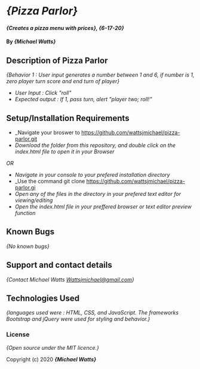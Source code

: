 # _{Pizza Parlor}_

#### _{Creates a pizza menu with prices}, {6-17-20}_

#### By _**{Michael Watts}**_

## Description of Pizza Parlor


_{Behavior 1 : User input generates a number between 1 and 6, if number is 1, zero player turn score and end turn of player}_

* _User Input : Click "roll"_
* _Expected output : If 1, pass turn, alert "player two; roll!"_





## Setup/Installation Requirements

* _Navigate your broswer to https://github.com/wattsjmichael/pizza-parlor.git
* _Download the folder from this repository, and double click on the index.html file to open it in your Browser_

_OR_

* _Navigate in your console to your prefered installation directory_
* _Use the command git clone https://github.com/wattsjmichael/pizza-parlor.gi
* _Open any of the files in the directory in your prefered text editor for viewing/editing_
* _Open the index.html file in your preffered browser or text editor preview function_


## Known Bugs

_{No known bugs}_

## Support and contact details

_{Contact Michael Watts <Wattsjmichael@gmail.com>}_

## Technologies Used

_{languages used were : HTML, CSS, and JavaScript. The frameworks Bootstrap and jQuery were used for styling and behavior.}_

### License

*{Open source under the MIT licence.}*

Copyright (c) 2020 **_{Michael Watts}_**
